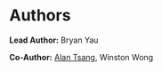 # Authors

**Lead Author:** Bryan Yau

**Co-Author:** [Alan Tsang](https://x.com/alan_pkmt), Winston Wong